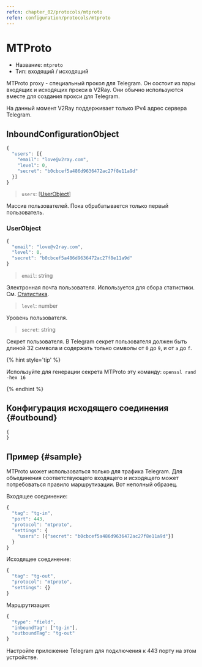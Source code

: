 ```yaml
---
refcn: chapter_02/protocols/mtproto
refen: configuration/protocols/mtproto
---
```


# MTProto

* Название: `mtproto`
* Тип: входящий / исходящий

MTProto proxy - специальный прокол для Telegram. Он состоит из пары входящих и исходящих прокси в V2Ray. Они обычно используются вместе для создания прокси для Telegram.

На данный момент V2Ray поддерживает только IPv4 адрес сервера Telegram.

## InboundConfigurationObject

```javascript
{
  "users": [{
    "email": "love@v2ray.com",
    "level": 0,
    "secret": "b0cbcef5a486d9636472ac27f8e11a9d"
  }]
}
```

> `users`: \[[UserObject](#userobject)\]

Массив пользователей. Пока обрабатывается только первый пользователь.

### UserObject

```javascript
{
  "email": "love@v2ray.com",
  "level": 0,
  "secret": "b0cbcef5a486d9636472ac27f8e11a9d"
}
```

> `email`: string

Электронная почта пользователя. Используется для сбора статистики. См. [Статистика](../stats.md).

> `level`: number

Уровень пользователя.

> `secret`: string

Секрет пользователя. В Telegram секрет пользователя должен быть длиной 32 символа и содержать только символы от `0` до `9`, и от `a` до `f`.

{% hint style='tip' %}

Используйте для генерации секрета MTProto эту команду: `openssl rand -hex 16`

{% endhint %}

## Конфигурация исходящего соединения {#outbound}

```javascript
{
}
```

## Пример {#sample}

MTProto может использоваться только для трафика Telegram. Для объединения соответствующего входящего и исходящего может потребоваться правило маршрутизации. Вот неполный образец.

Входящее соединение:

```javascript
{
  "tag": "tg-in",
  "port": 443,
  "protocol": "mtproto",
  "settings": {
    "users": [{"secret": "b0cbcef5a486d9636472ac27f8e11a9d"}]
  }
}
```

Исходящее соединение:

```javascript
{
  "tag": "tg-out",
  "protocol": "mtproto",
  "settings": {}
}
```

Маршрутизация:

```javascript
{
  "type": "field",
  "inboundTag": ["tg-in"],
  "outboundTag": "tg-out"
}
```

Настройте приложение Telegram для подключения к 443 порту на этом устройстве.